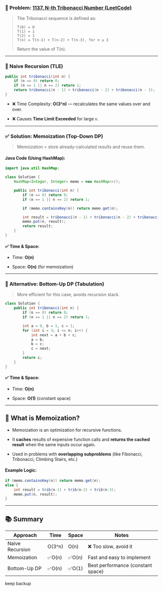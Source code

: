 

### 📌 Problem: [1137. N-th Tribonacci Number (LeetCode)](https://leetcode.com/problems/n-th-tribonacci-number/)

> The Tribonacci sequence is defined as:
> 
> ```
> T(0) = 0  
> T(1) = 1  
> T(2) = 1  
> T(n) = T(n-1) + T(n-2) + T(n-3), for n ≥ 3
> ```
> 
> Return the value of T(n).

---

### 🚫 Naive Recursion (TLE)

```java
public int tribonacci(int n) {
    if (n == 0) return 0;
    if (n == 1 || n == 2) return 1;
    return tribonacci(n - 1) + tribonacci(n - 2) + tribonacci(n - 3);
}
```

- ❌ Time Complexity: **O(3^n)** — recalculates the same values over and over.
    
- ❌ Causes **Time Limit Exceeded** for large `n`.
    

---

### ✅ Solution: Memoization (Top-Down DP)

> Memoization = store already-calculated results and reuse them.

#### Java Code (Using HashMap):

```java
import java.util.HashMap;

class Solution {
    HashMap<Integer, Integer> memo = new HashMap<>();

    public int tribonacci(int n) {
        if (n == 0) return 0;
        if (n == 1 || n == 2) return 1;

        if (memo.containsKey(n)) return memo.get(n);

        int result = tribonacci(n - 1) + tribonacci(n - 2) + tribonacci(n - 3);
        memo.put(n, result);
        return result;
    }
}
```

#### ✅ Time & Space:

- Time: **O(n)**
    
- Space: **O(n)** (for memoization)
    

---

### 🔁 Alternative: Bottom-Up DP (Tabulation)

> More efficient for this case, avoids recursion stack.

```java
class Solution {
    public int tribonacci(int n) {
        if (n == 0) return 0;
        if (n == 1 || n == 2) return 1;

        int a = 0, b = 1, c = 1;
        for (int i = 3; i <= n; i++) {
            int next = a + b + c;
            a = b;
            b = c;
            c = next;
        }
        return c;
    }
}
```

#### ✅ Time & Space:

- Time: **O(n)**
    
- Space: **O(1)** (constant space)
    

---

## 🧠 What is Memoization?

- Memoization is an optimization for recursive functions.
    
- It **caches** results of expensive function calls and **returns the cached result** when the same inputs occur again.
    
- Used in problems with **overlapping subproblems** (like Fibonacci, Tribonacci, Climbing Stairs, etc.)
    

#### Example Logic:

```java
if (memo.containsKey(n)) return memo.get(n);
else {
    int result = trib(n-1) + trib(n-2) + trib(n-3);
    memo.put(n, result);
}
```

---

## 📚 Summary

|Approach|Time|Space|Notes|
|---|---|---|---|
|Naive Recursion|O(3^n)|O(n)|❌ Too slow, avoid it|
|Memoization|✅O(n)|✅O(n)|Fast and easy to implement|
|Bottom-Up DP|✅O(n)|✅O(1)|Best performance (constant space)|

keep backup
